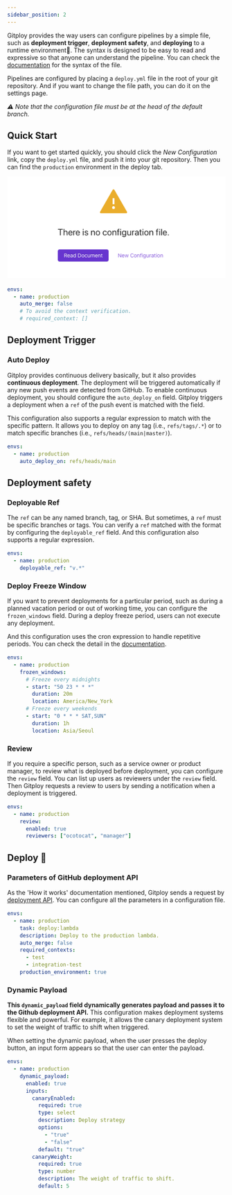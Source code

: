 ```yaml
---
sidebar_position: 2
---
```


Gitploy provides the way users can configure pipelines by a simple file, such as **deployment trigger**, **deployment safety**, and **deploying** to a runtime environment🚀. The syntax is designed to be easy to read and expressive so that anyone can understand the pipeline. You can check the [documentation](../references/deploy.yml.md) for the syntax of the file.

Pipelines are configured by placing a `deploy.yml` file in the root of your git repository. And if you want to change the file path, you can do it on the settings page.  

*⚠️ Note that the configuration file must be at the head of the default branch.* 

## Quick Start
If you want to get started quickly, you should click the *New Configuration* link, copy the `deploy.yml` file, and push it into your git repository. Then you can find the `production` environment in the deploy tab.

![Quick Start](../../static/img/docs/quickstart.png)

```yaml title="deploy.yml"
envs:
  - name: production
    auto_merge: false
    # To avoid the context verification.
    # required_context: []
```

## Deployment Trigger

### Auto Deploy
Gitploy provides continuous delivery basically, but it also provides **continuous deployment**. The deployment will be triggered automatically if any new push events are detected from GitHub.
 To enable continuous deployment, you should configure the `auto_deploy_on` field. Gitploy triggers a deployment when a `ref` of the push event is matched with the field.

This configuration also supports a regular expression to match with the specific pattern. It allows you to deploy on any tag (i.e., `refs/tags/.*`) or to match specific branches (i.e., `refs/heads/(main|master)`).

```yaml title="deploy.yml"
envs:
  - name: production
    auto_deploy_on: refs/heads/main
```

## Deployment safety

### Deployable Ref

The `ref` can be any named branch, tag, or SHA. But sometimes, a `ref` must be specific branches or tags. You can verify a `ref` matched with the format by configuring the `deployable_ref` field. And this configuration also supports a regular expression.

```yaml title="deploy.yml"
envs:
  - name: production
    deployable_ref: "v.*"
```

### Deploy Freeze Window
If you want to prevent deployments for a particular period, such as during a planned vacation period or out of working time, you can configure the `frozen_windows` field. During a deploy freeze period, users can not execute any deployment. 

And this configuration uses the cron expression to handle repetitive periods. You can check the detail in the [documentation](../references/deploy.yml.md).

```yaml title="deploy.yml"
envs:
  - name: production
    frozen_windows:
      # Freeze every midnights
      - start: "50 23 * * *"
        duration: 20m
        location: America/New_York
      # Freeze every weekends
      - start: "0 * * * SAT,SUN"
        duration: 1h
        location: Asia/Seoul
```

### Review
If you require a specific person, such as a service owner or product manager, to review what is deployed before deployment, you can configure the `review` field. You can list up users as reviewers under the `review` field. Then Gitploy requests a review to users by sending a notification when a deployment is triggered.

```yaml title="deploy.yml"
envs:
  - name: production
    review:
      enabled: true
      reviewers: ["ocotocat", "manager"]
```

## Deploy 🚀

### Parameters of GitHub deployment API
As the 'How it works' documentation mentioned, Gitploy sends a request by [deployment API](https://docs.github.com/en/rest/reference/deployments#deployments). You can configure all the parameters in a configuration file.

```yaml title="deploy.yml"
envs:
  - name: production
    task: deploy:lambda
    description: Deploy to the production lambda.
    auto_merge: false
    required_contexts:
      - test
      - integration-test
    production_environment: true
```

### Dynamic Payload
**This `dynamic_payload` field dynamically generates payload and passes it to the Github deployment API.** This configuration makes deployment systems flexible and powerful. For example, it allows the canary deployment system to set the weight of traffic to shift when triggered.

When setting the dynamic payload, when the user presses the deploy button, an input form appears so that the user can enter the payload.

```yaml title="deploy.yml"
envs:
  - name: production    
    dynamic_payload:
      enabled: true
      inputs:
        canaryEnabled:
          required: true
          type: select
          description: Deploy strategy
          options:
            - "true"
            - "false"
          default: "true"
        canaryWeight:
          required: true
          type: number
          description: The weight of traffic to shift.
          default: 5
```
